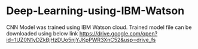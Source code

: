 # Deep-Learning-using-IBM-Watson
CNN Model was trained using IBM Watson cloud. Trained model file can be downloaded using below link
https://drive.google.com/open?id=1UZ0N1yDZkBjHzDUo5njYJKpPWR3XnC52&usp=drive_fs
